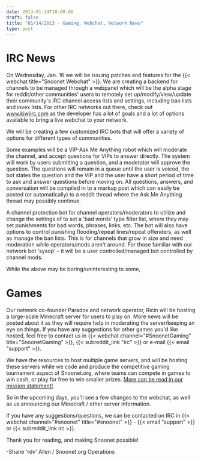 ```yaml
---
date: 2013-01-14T10:00:00
draft: false
title: "01/14/2013 - Gaming, Webchat, Network News"
type: post
---
```


# IRC News
On Wednesday, Jan. 16 we will be issuing patches and features for the {{< webchat title="Snoonet Webchat" >}}. We are creating a backend for channels to be managed through a webpanel which will be the alpha stage for reddit/other communities' users to remotely set up/modify/view/update their community's IRC channel access lists and settings, including ban lists and invex lists. For other IRC networks out there, check out www.kiwiirc.com as the developer has a lot of goals and a lot of options available to bring a live webchat to your network.

We will be creating a few customized IRC bots that will offer a variety of options for different types of communities.

Some examples will be a VIP-Ask Me Anything robot which will moderate the channel, and accept questions for VIPs to answer directly. The system will work by users submitting a question, and a moderator will approve the question. The questions will remain in a queue until the user is voiced, the bot states the question and the VIP and the user have a short period of time to ask and answer questions before moving on. All questions, answers, and conversation will be compiled in to a markup post which can easily be posted (or automatically) to a reddit thread where the Ask Me Anything thread may possibly continue.

A channel protection bot for channel operators/moderators to utilize and change the settings of to set a 'bad words' type filter list, where they may set punishments for bad words, phrases, links, etc. The bot will also have options to control punishing flooding/repeat lines/repeat offenders, as well as manage the ban lists. This is for channels that grow in size and need moderation while operators/mods aren't around. For those familiar with our network bot 'sysop' - it will be a user controlled/managed bot controlled by channel mods.

While the above may be boring/uninteresting to some,

# Games
Our network co-founder Paradox and network operator, Ricin will be hosting a large-scale Minecraft server for users to play on. More news will be posted about it as they will require help in moderating the server/keeping an eye on things. If you have any suggestions for other games you'd like hosted, feel free to contact us in {{< webchat channel="#SnoonetGaming" title="SnoonetGaming" >}}, {{< subreddit_link "irc" >}} or e-mail {{< email "support" >}}.

We have the resources to host multiple game servers, and will be hosting these servers while we code and produce the competitive gaming tournament aspect of Snoonet.org, where teams can compete in games to win cash, or play for free to win smaller prizes. [More can be read in our mission statement!](/mission-statement).

So in the upcoming days, you'll see a few changes to the webchat, as well as us announcing our Minecraft / other server information.

If you have any suggestions/questions, we can be contacted on IRC in {{< webchat channel="#snoonet" title="#snoonet" >}} - {{< email "support" >}} or {{< subreddit_link irc >}}.


Thank you for reading, and making Snoonet possible!

-Shane 'rdv' Allen / Snoonet.org Operations
